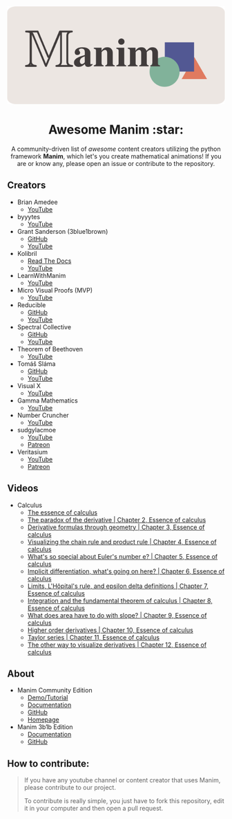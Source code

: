 <div align='center'>
  <a href="https://github.com/lucasricci/awesome-manim"><img alt="Manim Logo" src='https://raw.githubusercontent.com/ManimCommunity/manim/main/logo/cropped.png'></a>
  <h1>Awesome Manim :star:</h1>
  <caption>A community-driven list of <em>awesome</em> content creators utilizing the python framework <b>Manim</b>, which let's you create mathematical animations! If you are or know any, please open an issue or contribute to the repository.</caption>
</div>


## Creators
- Brian Amedee
  - [YouTube](https://www.youtube.com/channel/UCnNljeRcRb_Y7Ok_TNtgB2w)
- byyytes
  - [YouTube](https://www.youtube.com/channel/UCTLYbIZxyKFBT93YtIgvtEg)
- Grant Sanderson (3blue1brown)
  - [GitHub](https://github.com/3b1b/videos)
  - [YouTube](https://www.youtube.com/c/3blue1brown)
- Kolibril
  - [Read The Docs](https://flyingframes.readthedocs.io/en/latest/)
  - [YouTube](https://www.youtube.com/c/kolibril)
- LearnWithManim
  - [YouTube](https://www.youtube.com/c/LearnWithManim)
- Micro Visual Proofs (MVP)
  - [YouTube](https://www.youtube.com/channel/UCT9Fyqn0izh-wX-wDzKBwAA)
- Reducible
  - [GitHub](https://github.com/nipunramk/Reducible)
  - [YouTube](https://www.youtube.com/channel/UCK8XIGR5kRidIw2fWqwyHRA)
- Spectral Collective
  - [GitHub](https://github.com/vilasopher/manim)
  - [YouTube](https://www.youtube.com/channel/UC3O_3ANkml4_3wSK1yPG5DQ)
- Theorem of Beethoven
  - [YouTube](https://www.youtube.com/channel/UCxiWCEdx7aY88bSEUgLOC6A)
- Tomáš Sláma
  - [GitHub](https://github.com/xiaoxiae/videos)
  - [YouTube](https://www.youtube.com/channel/UC_IaBSHmisYbiYlv32EeNkQ)
- Visual X
  - [YouTube](https://www.youtube.com/channel/UCG6qMerUJuzUxMZT7fvY4tg)
- Gamma Mathematics
  - [YouTube](https://www.youtube.com/channel/UCUhtTAuCuMoL0W7E2loIy_A)
- Number Cruncher
  - [YouTube](https://www.youtube.com/channel/UCVp2JlxMcDwvZcUu9KATXJg)
- sudgylacmoe
  - [YouTube](https://www.youtube.com/channel/UCEo_JfTH_9FK-7k9-mAWJkQ)
  - [Patreon](https://www.patreon.com/sudgylacmoe)
- Veritasium
  - [YouTube](https://www.youtube.com/c/veritasium)
  - [Patreon](https://www.patreon.com/veritasium)

## Videos
- Calculus
  - [The essence of calculus](https://www.youtube.com/watch?v=WUvTyaaNkzM&list=PLZHQObOWTQDMsr9K-rj53DwVRMYO3t5Yr&index=1)
  - [The paradox of the derivative | Chapter 2, Essence of calculus](https://www.youtube.com/watch?v=9vKqVkMQHKk&list=PLZHQObOWTQDMsr9K-rj53DwVRMYO3t5Yr&index=3)
  - [Derivative formulas through geometry | Chapter 3, Essence of calculus](https://www.youtube.com/watch?v=S0_qX4VJhMQ&list=PLZHQObOWTQDMsr9K-rj53DwVRMYO3t5Yr&index=4)
  - [Visualizing the chain rule and product rule | Chapter 4, Essence of calculus](https://www.youtube.com/watch?v=YG15m2VwSjA&list=PLZHQObOWTQDMsr9K-rj53DwVRMYO3t5Yr&index=6)
  - [What's so special about Euler's number e? | Chapter 5, Essence of calculus](https://www.youtube.com/watch?v=m2MIpDrF7Es&list=PLZHQObOWTQDMsr9K-rj53DwVRMYO3t5Yr&index=7)
  - [Implicit differentiation, what's going on here? | Chapter 6, Essence of calculus](https://www.youtube.com/watch?v=qb40J4N1fa4&list=PLZHQObOWTQDMsr9K-rj53DwVRMYO3t5Yr&index=8)
  - [Limits, L'Hôpital's rule, and epsilon delta definitions | Chapter 7, Essence of calculus](https://www.youtube.com/watch?v=kfF40MiS7zA&list=PLZHQObOWTQDMsr9K-rj53DwVRMYO3t5Yr&index=9)
  - [Integration and the fundamental theorem of calculus | Chapter 8, Essence of calculus](https://www.youtube.com/watch?v=rfG8ce4nNh0&list=PLZHQObOWTQDMsr9K-rj53DwVRMYO3t5Yr&index=10)
  - [What does area have to do with slope? | Chapter 9, Essence of calculus](https://www.youtube.com/watch?v=FnJqaIESC2s&list=PLZHQObOWTQDMsr9K-rj53DwVRMYO3t5Yr&index=10)
  - [Higher order derivatives | Chapter 10, Essence of calculus](https://www.youtube.com/watch?v=BLkz5LGWihw&list=PLZHQObOWTQDMsr9K-rj53DwVRMYO3t5Yr&index=11)
  - [Taylor series | Chapter 11, Essence of calculus](https://www.youtube.com/watch?v=3d6DsjIBzJ4&list=PLZHQObOWTQDMsr9K-rj53DwVRMYO3t5Yr&index=12)
  - [The other way to visualize derivatives | Chapter 12, Essence of calculus](https://www.youtube.com/watch?v=CfW845LNObM&list=PLZHQObOWTQDMsr9K-rj53DwVRMYO3t5Yr&index=13)

## About
- Manim Community Edition
  - [Demo/Tutorial](https://try.manim.community/)
  - [Documentation](https://docs.manim.community/en/latest/index.html)
  - [GitHub](https://github.com/ManimCommunity/manim)
  - [Homepage](https://www.manim.community/)
- Manim 3b1b Edition
  - [Documentation](https://3b1b.github.io/manim/)
  -  [GitHub](https://github.com/3b1b/manim)


## How to contribute:

> If you have any youtube channel or content creator that uses Manim, please contribute to our project.
> 
> To contribute is really simple, you just have to fork this repository, edit it in your computer and then open a pull request.
